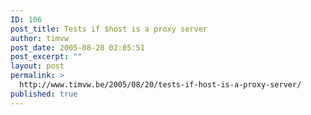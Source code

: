 ```yaml
---
ID: 106
post_title: Tests if $host is a proxy server
author: timvw
post_date: 2005-08-20 02:05:51
post_excerpt: ""
layout: post
permalink: >
  http://www.timvw.be/2005/08/20/tests-if-host-is-a-proxy-server/
published: true
---
```

<code src="php/proxytester.txt" lang="php"/>
